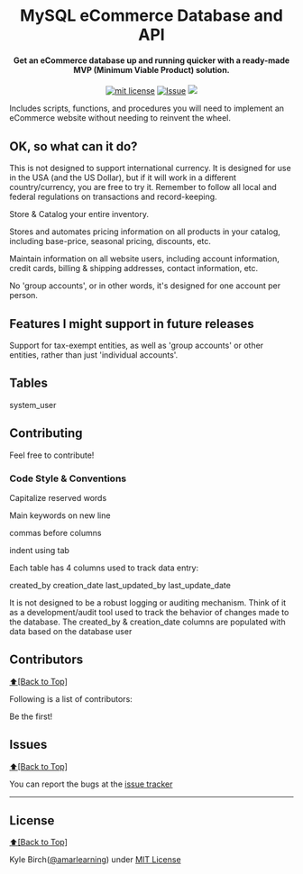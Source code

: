<h1 align="center" id="urls">MySQL eCommerce Database and API</h1>
<h4 align="center">Get an eCommerce database up and running quicker with a ready-made MVP (Minimum Viable Product) solution.</h4>

<p align="center">
<a href="http://amarlearning.mit-license.org/"><img src="https://img.shields.io/pypi/l/pyzipcode-cli.svg" alt="mit license"></a>
<a href="https://github.com/runninguru/MySQL-eCommerce/issues"><img src="https://camo.githubusercontent.com/926d8ca67df15de5bd1abac234c0603d94f66c00/68747470733a2f2f696d672e736869656c64732e696f2f62616467652f636f6e747269627574696f6e732d77656c636f6d652d627269676874677265656e2e7376673f7374796c653d666c6174" alt="Issue"></a>
<img src="http://kylebirch.info/images/buildfailing.svg">
</p>
Includes scripts, functions, and procedures you will need to implement an eCommerce website without needing to reinvent the wheel.

## OK, so what can it do?

This is not designed to support international currency. It is designed for use in the USA (and the US Dollar), but if it will work in a different country/currency, you are free to try it. Remember to follow all local and federal regulations on transactions and record-keeping.

Store & Catalog your entire inventory.

Stores and automates pricing information on all products in your catalog, including base-price, seasonal pricing, discounts, etc.

Maintain information on all website users, including account information, credit cards, billing & shipping addresses, contact information, etc.

No 'group accounts', or in other words, it's designed for one account per person.

## Features I might support in future releases

Support for tax-exempt entities, as well as 'group accounts' or other entities, rather than just 'individual accounts'.

## Tables

system_user


## Contributing

Feel free to contribute!

### Code Style & Conventions

Capitalize reserved words

Main keywords on new line

commas before columns

indent using tab

Each table has 4 columns used to track data entry:

created_by
creation_date
last_updated_by
last_update_date

It is not designed to be a robust logging or auditing mechanism. Think of it as a development/audit tool used to track the behavior of changes made to the database. The created_by & creation_date columns are populated with data based on the database user

## Contributors
[:arrow_up:\[Back to Top\]](https://github.com/runninguru/MySQL-eCommerce)

Following is a list of contributors:

Be the first!

## Issues
[:arrow_up:\[Back to Top\]](https://github.com/runninguru/MySQL-eCommerce)

You can report the bugs at the [issue tracker](https://github.com/runninguru/MySQL-eCommerce/issues)

***

## License
[:arrow_up:\[Back to Top\]](https://github.com/runninguru/MySQL-eCommerce)

Kyle Birch([@amarlearning](http://github.com/amarlearning)) under [MIT License](https://choosealicense.com/licenses/mit/) 

